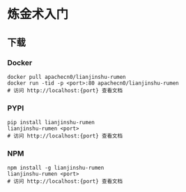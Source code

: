 # 炼金术入门

## 下载

### Docker

```
docker pull apachecn0/lianjinshu-rumen
docker run -tid -p <port>:80 apachecn0/lianjinshu-rumen
# 访问 http://localhost:{port} 查看文档
```

### PYPI

```
pip install lianjinshu-rumen
lianjinshu-rumen <port>
# 访问 http://localhost:{port} 查看文档
```

### NPM

```
npm install -g lianjinshu-rumen
lianjinshu-rumen <port>
# 访问 http://localhost:{port} 查看文档
```